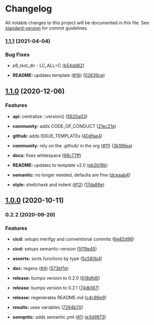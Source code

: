 # Changelog

All notable changes to this project will be documented in this file. See [standard-version](https://github.com/conventional-changelog/standard-version) for commit guidelines.

### [1.1.1](https://github.com/p6m7g8/p6test/compare/v1.1.0...v1.1.1) (2021-04-04)


### Bug Fixes

* p6_test_dir - LC_ALL=C ([b54dd62](https://github.com/p6m7g8/p6test/commit/b54dd6218c14d81030ecb11736dc0d1767333572))


* **README:** updates template ([#16](https://github.com/p6m7g8/p6test/issues/16)) ([02839ce](https://github.com/p6m7g8/p6test/commit/02839cea1872590f85da9bda10b606e9fa092839))

## [1.1.0](https://github.com/p6m7g8/p6test/compare/v1.0.0...v1.1.0) (2020-12-06)


### Features

* **api:** centralize ::version() ([5620a03](https://github.com/p6m7g8/p6test/commit/5620a0335ff129f2f73d54ee02539e83bdbd309a))
* **community:** adds CODE_OF_CONDUCT ([21ec21e](https://github.com/p6m7g8/p6test/commit/21ec21ec432170e025c2b2cb278e7040f5e4a1cd))
* **github:** adds ISSUE_TEMPLATEs ([40dfae4](https://github.com/p6m7g8/p6test/commit/40dfae4cca7a3efcac99b850e3919c6d77703ff2))


* **community:** rely on the .github/ in the org ([#11](https://github.com/p6m7g8/p6test/issues/11)) ([3b198ea](https://github.com/p6m7g8/p6test/commit/3b198ea555f1ff6fe423a8efbda04a15ee575934))
* **docs:** fixes whitespace ([98c77ff](https://github.com/p6m7g8/p6test/commit/98c77ff4876d38f720222a48a78e9f7b7ba7b5f7))
* **README:** updates to template v2.0 ([eb2b19b](https://github.com/p6m7g8/p6test/commit/eb2b19b7c41f4c878403207f1182fa477b8a8150))
* **semantic:** no longer needed, defaults are fine ([dceaab4](https://github.com/p6m7g8/p6test/commit/dceaab41f7647845c86579d0bd818d46e9041e02))
* **style:** shellchexk and indent ([#12](https://github.com/p6m7g8/p6test/issues/12)) ([17da89e](https://github.com/p6m7g8/p6test/commit/17da89e1751ce4e11188c1fdd7332835e3762a77))

## [1.0.0](https://github.com/p6m7g8/p6test/compare/v0.2.2...v1.0.0) (2020-10-11)

### 0.2.2 (2020-09-20)


### Features

* **cicd:** setups merifgy and conventional commits ([6e82d96](https://github.com/p6m7g8/p6test/commit/6e82d9611b4b87c37ab7203bb0a4cc07fc178b7d))
* **cicd:** setups semantic-version ([5f19e45](https://github.com/p6m7g8/p6test/commit/5f19e452c5b51dffa0a289c0bf1aa678f991ab36))


* **asserts:** sorts functions by type ([5c580b4](https://github.com/p6m7g8/p6test/commit/5c580b496372c97d1da9728e852371fae5d199b5))
* **doc:** regens ([#4](https://github.com/p6m7g8/p6test/issues/4)) ([573bf1e](https://github.com/p6m7g8/p6test/commit/573bf1ece77717614f27ab2b922b8d0d22202188))
* **release:** bumps version to 0.2.0 ([018dfd5](https://github.com/p6m7g8/p6test/commit/018dfd597d1023d9a4fadb3828fcd41b005b81e7))
* **release:** bumps version to 0.2.1 ([74db187](https://github.com/p6m7g8/p6test/commit/74db1872b67a85819bb023a0cf493f1b48055604))
* **release:** regenerates README.md ([c4c88e9](https://github.com/p6m7g8/p6test/commit/c4c88e9f99d97d1155af09e413f2724c30e8f4dd))
* **results:** uses variables ([7294b70](https://github.com/p6m7g8/p6test/commit/7294b704a2038c6ea44f0ce105201cd482c4c6a1))
* **semqntic:** adds semantic.yml ([#1](https://github.com/p6m7g8/p6test/issues/1)) ([e3d9973](https://github.com/p6m7g8/p6test/commit/e3d9973a9f16af8192fb5963cc07e0756bca53ab))
